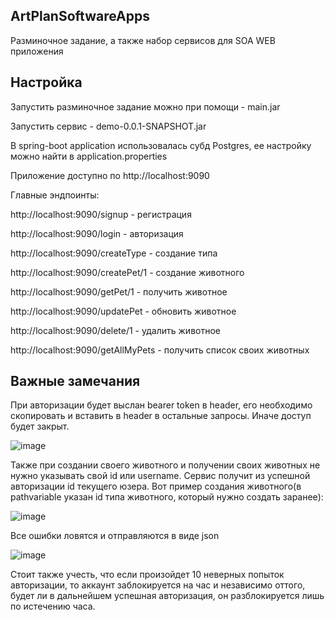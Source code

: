 ## ArtPlanSoftwareApps

Разминочное задание, а также набор сервисов для SOA WEB приложения

## Настройка

Запустить разминочное задание можно при помощи - main.jar

Запустить сервис - demo-0.0.1-SNAPSHOT.jar

В spring-boot application использовалась субд Postgres, ее настройку можно найти в application.properties

Приложение доступно по http://localhost:9090

Главные эндпоинты:

http://localhost:9090/signup - регистрация

http://localhost:9090/login - авторизация

http://localhost:9090/createType - создание типа

http://localhost:9090/createPet/1 - создание животного

http://localhost:9090/getPet/1 - получить животное

http://localhost:9090/updatePet - обновить животное

http://localhost:9090/delete/1 - удалить животное

http://localhost:9090/getAllMyPets - получить список своих животных

## Важные замечания

При авторизации будет выслан bearer token в header, его необходимо скопировать и вставить в header в остальные запросы. Иначе доступ будет закрыт.

![image](https://user-images.githubusercontent.com/66429474/178431990-885a2443-26a2-4c6b-ade1-aceab70a6d72.png)

Также при создании своего животного и получении своих животных не нужно указывать свой id или username. Сервис получит из успешной авторизации id текущего юзера. Вот пример создания животного(в pathvariable указан id типа животного, который нужно создать заранее): 

![image](https://user-images.githubusercontent.com/66429474/178432798-d9ffd292-ec75-4b7f-b714-67ac4b56cbf9.png)

Все ошибки ловятся и отправляются в виде json

![image](https://user-images.githubusercontent.com/66429474/178433350-b1a9d45f-bedf-4c2b-bfa5-dece6cf2bbde.png)

Стоит также учесть, что если произойдет 10 неверных попыток авторизации, то аккаунт заблокируется на час и независимо оттого, будет ли в дальнейшем успешная авторизация, он разблокируется лишь по истечению часа.
